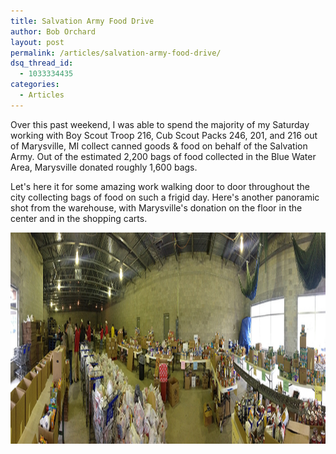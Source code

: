 ```yaml
---
title: Salvation Army Food Drive
author: Bob Orchard
layout: post
permalink: /articles/salvation-army-food-drive/
dsq_thread_id:
  - 1033334435
categories:
  - Articles
---
```

Over this past weekend, I was able to spend the majority of my Saturday working with Boy Scout Troop 216, Cub Scout Packs 246, 201, and 216 out of Marysville, MI collect canned goods & food on behalf of the Salvation Army. Out of the estimated 2,200 bags of food collected in the Blue Water Area, Marysville donated roughly 1,600 bags.<!--more-->

Let's here it for some amazing work walking door to door throughout the city collecting bags of food on such a frigid day. Here's another panoramic shot from the warehouse, with Marysville's donation on the floor in the center and in the shopping carts.

<img class="alignnone size-full wp-image-250" alt="salvation_army_3" src="/assets/uploads/2013/01/salvation_army_3.jpg" width="1500" height="338" />